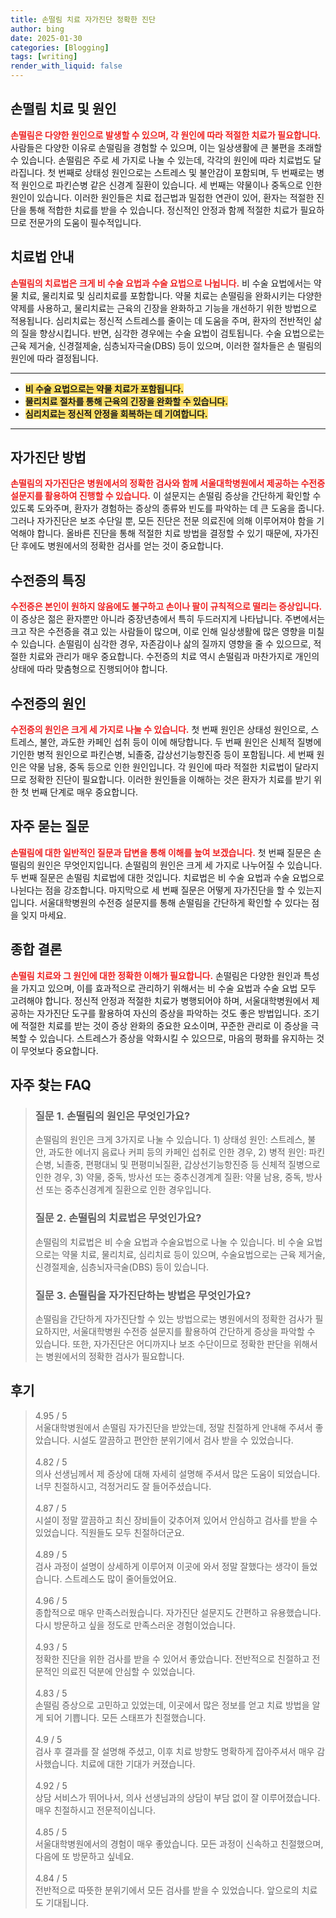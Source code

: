 ```yaml
---
title: 손떨림 치료 자가진단 정확한 진단
author: bing
date: 2025-01-30
categories: [Blogging]
tags: [writing]
render_with_liquid: false
---
```



<h2 id='손떨림_치료_및_원인'>손떨림 치료 및 원인</h2>

<p><b><span style="color: #ee2323;">손떨림은 다양한 원인으로 발생할 수 있으며, 각 원인에 따라 적절한 치료가 필요합니다.</span></b> 사람들은 다양한 이유로 손떨림을 경험할 수 있으며, 이는 일상생활에 큰 불편을 초래할 수 있습니다. 손떨림은 주로 세 가지로 나눌 수 있는데, 각각의 원인에 따라 치료법도 달라집니다. 첫 번째로 상태성 원인으로는 스트레스 및 불안감이 포함되며, 두 번째로는 병적 원인으로 파킨슨병 같은 신경계 질환이 있습니다. 세 번째는 약물이나 중독으로 인한 원인이 있습니다. 이러한 원인들은 치료 접근법과 밀접한 연관이 있어, 환자는 적절한 진단을 통해 적합한 치료를 받을 수 있습니다. 정신적인 안정과 함께 적절한 치료가 필요하므로 전문가의 도움이 필수적입니다.</p>

<h2 id='치료법_안내'>치료법 안내</h2>

<p><b><span style="color: #ee2323;">손떨림의 치료법은 크게 비 수술 요법과 수술 요법으로 나뉩니다.</span></b> 비 수술 요법에서는 약물 치료, 물리치료 및 심리치료를 포함합니다. 약물 치료는 손떨림을 완화시키는 다양한 약제를 사용하고, 물리치료는 근육의 긴장을 완화하고 기능을 개선하기 위한 방법으로 적용됩니다. 심리치료는 정신적 스트레스를 줄이는 데 도움을 주며, 환자의 전반적인 삶의 질을 향상시킵니다. 반면, 심각한 경우에는 수술 요법이 검토됩니다. 수술 요법으로는 근육 제거술, 신경절제술, 심층뇌자극술(DBS) 등이 있으며, 이러한 절차들은 손 떨림의 원인에 따라 결정됩니다.</p>

<hr />

<ul>
    <li><b><span style="background-color: #ffe066;">비 수술 요법으로는 약물 치료가 포함됩니다.</span></b></li>
    <li><b><span style="background-color: #ffe066;">물리치료 절차를 통해 근육의 긴장을 완화할 수 있습니다.</span></b></li>
    <li><b><span style="background-color: #ffe066;">심리치료는 정신적 안정을 회복하는 데 기여합니다.</span></b></li>
</ul>

<hr />

<h2 id='자가진단_방법'>자가진단 방법</h2>

<p><b><span style="color: #ee2323;">손떨림의 자가진단은 병원에서의 정확한 검사와 함께 서울대학병원에서 제공하는 수전증 설문지를 활용하여 진행할 수 있습니다.</span></b> 이 설문지는 손떨림 증상을 간단하게 확인할 수 있도록 도와주며, 환자가 경험하는 증상의 종류와 빈도를 파악하는 데 큰 도움을 줍니다. 그러나 자가진단은 보조 수단일 뿐, 모든 진단은 전문 의료진에 의해 이루어져야 함을 기억해야 합니다. 올바른 진단을 통해 적절한 치료 방법을 결정할 수 있기 때문에, 자가진단 후에도 병원에서의 정확한 검사를 얻는 것이 중요합니다.</p>

<h2 id='수전증의_특징'>수전증의 특징</h2>

<p><b><span style="color: #ee2323;">수전증은 본인이 원하지 않음에도 불구하고 손이나 팔이 규칙적으로 떨리는 증상입니다.</span></b> 이 증상은 젊은 환자뿐만 아니라 중장년층에서 특히 두드러지게 나타납니다. 주변에서는 크고 작은 수전증을 겪고 있는 사람들이 많으며, 이로 인해 일상생활에 많은 영향을 미칠 수 있습니다. 손떨림이 심각한 경우, 자존감이나 삶의 질까지 영향을 줄 수 있으므로, 적절한 치료와 관리가 매우 중요합니다. 수전증의 치료 역시 손떨림과 마찬가지로 개인의 상태에 따라 맞춤형으로 진행되어야 합니다.</p>

<h2 id='수전증의_원인'>수전증의 원인</h2>

<p><b><span style="color: #ee2323;">수전증의 원인은 크게 세 가지로 나눌 수 있습니다.</span></b> 첫 번째 원인은 상태성 원인으로, 스트레스, 불안, 과도한 카페인 섭취 등이 이에 해당합니다. 두 번째 원인은 신체적 질병에 기인한 병적 원인으로 파킨슨병, 뇌졸중, 갑상선기능항진증 등이 포함됩니다. 세 번째 원인은 약물 남용, 중독 등으로 인한 원인입니다. 각 원인에 따라 적절한 치료법이 달라지므로 정확한 진단이 필요합니다. 이러한 원인들을 이해하는 것은 환자가 치료를 받기 위한 첫 번째 단계로 매우 중요합니다.</p>

<h2 id='자주_묻는_질문'>자주 묻는 질문</h2>

<p><b><span style="color: #ee2323;">손떨림에 대한 일반적인 질문과 답변을 통해 이해를 높여 보겠습니다.</span></b> 첫 번째 질문은 손떨림의 원인은 무엇인지입니다. 손떨림의 원인은 크게 세 가지로 나누어질 수 있습니다. 두 번째 질문은 손떨림 치료법에 대한 것입니다. 치료법은 비 수술 요법과 수술 요법으로 나뉜다는 점을 강조합니다. 마지막으로 세 번째 질문은 어떻게 자가진단을 할 수 있는지입니다. 서울대학병원의 수전증 설문지를 통해 손떨림을 간단하게 확인할 수 있다는 점을 잊지 마세요.</p>

<h2 id='종합_결론'>종합 결론</h2>

<p><b><span style="color: #ee2323;">손떨림 치료와 그 원인에 대한 정확한 이해가 필요합니다.</span></b> 손떨림은 다양한 원인과 특성을 가지고 있으며, 이를 효과적으로 관리하기 위해서는 비 수술 요법과 수술 요법 모두 고려해야 합니다. 정신적 안정과 적절한 치료가 병행되어야 하며, 서울대학병원에서 제공하는 자가진단 도구를 활용하여 자신의 증상을 파악하는 것도 좋은 방법입니다. 조기에 적절한 치료를 받는 것이 증상 완화의 중요한 요소이며, 꾸준한 관리로 이 증상을 극복할 수 있습니다. 스트레스가 증상을 악화시킬 수 있으므로, 마음의 평화를 유지하는 것이 무엇보다 중요합니다.</p>


<h2 id='자주_찾는_FAQ'>자주 찾는 FAQ</h2>
<div itemscope="" itemtype="https://schema.org/FAQPage"> 
<blockquote> 
<div itemscope="" itemprop="mainEntity" itemtype="https://schema.org/Question"> 
<h3 itemprop="name">질문 1. 손떨림의 원인은 무엇인가요?</h3> 
<div itemscope="" itemprop="acceptedAnswer" itemtype="https://schema.org/Answer"> 
<span itemprop="text"> 
<p>손떨림의 원인은 크게 3가지로 나눌 수 있습니다. 1) 상태성 원인: 스트레스, 불안, 과도한 에너지 음료나 커피 등의 카페인 섭취로 인한 경우, 2) 병적 원인: 파킨슨병, 뇌졸중, 편평대뇌 및 편평미뇌질환, 갑상선기능항진증 등 신체적 질병으로 인한 경우, 3) 약물, 중독, 방사선 또는 중추신경계계 질환: 약물 남용, 중독, 방사선 또는 중추신경계계 질환으로 인한 경우입니다.</p> 
</span> 
</div> 
</div> 
<div itemscope="" itemprop="mainEntity" itemtype="https://schema.org/Question"> 
<h3 itemprop="name">질문 2. 손떨림의 치료법은 무엇인가요?</h3> 
<div itemscope="" itemprop="acceptedAnswer" itemtype="https://schema.org/Answer"> 
<span itemprop="text"> 
<p>손떨림의 치료법은 비 수술 요법과 수술요법으로 나눌 수 있습니다. 비 수술 요법으로는 약물 치료, 물리치료, 심리치료 등이 있으며, 수술요법으로는 근육 제거술, 신경절제술, 심층뇌자극술(DBS) 등이 있습니다.</p> 
</span> 
</div> 
</div> 
<div itemscope="" itemprop="mainEntity" itemtype="https://schema.org/Question"> 
<h3 itemprop="name">질문 3. 손떨림을 자가진단하는 방법은 무엇인가요?</h3> 
<div itemscope="" itemprop="acceptedAnswer" itemtype="https://schema.org/Answer"> 
<span itemprop="text"> 
<p>손떨림을 간단하게 자가진단할 수 있는 방법으로는 병원에서의 정확한 검사가 필요하지만, 서울대학병원 수전증 설문지를 활용하여 간단하게 증상을 파악할 수 있습니다. 또한, 자가진단은 어디까지나 보조 수단이므로 정확한 판단을 위해서는 병원에서의 정확한 검사가 필요합니다.</p> 
</span> 
</div> 
</div> 
</blockquote> 
</div>
<h2 id='후기'>후기</h2>
<div itemscope itemtype="https://schema.org/Product">
  <blockquote>
  <div itemprop="review" itemscope itemtype="https://schema.org/Review">
      <div itemprop="reviewRating" itemscope itemtype="https://schema.org/Rating"> <span itemprop="ratingValue">4.95</span> / <span itemprop="bestRating">5</span> </div>
      <span itemprop="reviewBody">서울대학병원에서 손떨림 자가진단을 받았는데, 정말 친절하게 안내해 주셔서 좋았습니다. 시설도 깔끔하고 편안한 분위기에서 검사 받을 수 있었습니다.</span>
  </div>
  <br>
  <div itemprop="review" itemscope itemtype="https://schema.org/Review">
      <div itemprop="reviewRating" itemscope itemtype="https://schema.org/Rating"> <span itemprop="ratingValue">4.82</span> / <span itemprop="bestRating">5</span> </div>
      <span itemprop="reviewBody">의사 선생님께서 제 증상에 대해 자세히 설명해 주셔서 많은 도움이 되었습니다. 너무 친절하시고, 걱정거리도 잘 들어주셨습니다.</span>
  </div>
  <br>
  <div itemprop="review" itemscope itemtype="https://schema.org/Review">
      <div itemprop="reviewRating" itemscope itemtype="https://schema.org/Rating"> <span itemprop="ratingValue">4.87</span> / <span itemprop="bestRating">5</span> </div>
      <span itemprop="reviewBody">시설이 정말 깔끔하고 최신 장비들이 갖추어져 있어서 안심하고 검사를 받을 수 있었습니다. 직원들도 모두 친절하더군요.</span>
  </div>
  <br>
  <div itemprop="review" itemscope itemtype="https://schema.org/Review">
      <div itemprop="reviewRating" itemscope itemtype="https://schema.org/Rating"> <span itemprop="ratingValue">4.89</span> / <span itemprop="bestRating">5</span> </div>
      <span itemprop="reviewBody">검사 과정이 설명이 상세하게 이루어져 이곳에 와서 정말 잘했다는 생각이 들었습니다. 스트레스도 많이 줄어들었어요.</span>
  </div>
  <br>
  <div itemprop="review" itemscope itemtype="https://schema.org/Review">
      <div itemprop="reviewRating" itemscope itemtype="https://schema.org/Rating"> <span itemprop="ratingValue">4.96</span> / <span itemprop="bestRating">5</span> </div>
      <span itemprop="reviewBody">종합적으로 매우 만족스러웠습니다. 자가진단 설문지도 간편하고 유용했습니다. 다시 방문하고 싶을 정도로 만족스러운 경험이었습니다.</span>
  </div>
  <br>
  <div itemprop="review" itemscope itemtype="https://schema.org/Review">
      <div itemprop="reviewRating" itemscope itemtype="https://schema.org/Rating"> <span itemprop="ratingValue">4.93</span> / <span itemprop="bestRating">5</span> </div>
      <span itemprop="reviewBody">정확한 진단을 위한 검사를 받을 수 있어서 좋았습니다. 전반적으로 친절하고 전문적인 의료진 덕분에 안심할 수 있었습니다.</span>
  </div>
  <br>
  <div itemprop="review" itemscope itemtype="https://schema.org/Review">
      <div itemprop="reviewRating" itemscope itemtype="https://schema.org/Rating"> <span itemprop="ratingValue">4.83</span> / <span itemprop="bestRating">5</span> </div>
      <span itemprop="reviewBody">손떨림 증상으로 고민하고 있었는데, 이곳에서 많은 정보를 얻고 치료 방법을 알게 되어 기쁩니다. 모든 스태프가 친절했습니다.</span>
  </div>
  <br>
  <div itemprop="review" itemscope itemtype="https://schema.org/Review">
      <div itemprop="reviewRating" itemscope itemtype="https://schema.org/Rating"> <span itemprop="ratingValue">4.9</span> / <span itemprop="bestRating">5</span> </div>
      <span itemprop="reviewBody">검사 후 결과를 잘 설명해 주셨고, 이후 치료 방향도 명확하게 잡아주셔서 매우 감사했습니다. 치료에 대한 기대가 커졌습니다.</span>
  </div>
  <br>
  <div itemprop="review" itemscope itemtype="https://schema.org/Review">
      <div itemprop="reviewRating" itemscope itemtype="https://schema.org/Rating"> <span itemprop="ratingValue">4.92</span> / <span itemprop="bestRating">5</span> </div>
      <span itemprop="reviewBody">상담 서비스가 뛰어나서, 의사 선생님과의 상담이 부담 없이 잘 이루어졌습니다. 매우 친절하시고 전문적이십니다.</span>
  </div>
  <br>
  <div itemprop="review" itemscope itemtype="https://schema.org/Review">
      <div itemprop="reviewRating" itemscope itemtype="https://schema.org/Rating"> <span itemprop="ratingValue">4.85</span> / <span itemprop="bestRating">5</span> </div>
      <span itemprop="reviewBody">서울대학병원에서의 경험이 매우 좋았습니다. 모든 과정이 신속하고 친절했으며, 다음에 또 방문하고 싶네요.</span>
  </div>
  <br>
  <div itemprop="review" itemscope itemtype="https://schema.org/Review">
      <div itemprop="reviewRating" itemscope itemtype="https://schema.org/Rating"> <span itemprop="ratingValue">4.84</span> / <span itemprop="bestRating">5</span> </div>
      <span itemprop="reviewBody">전반적으로 따뜻한 분위기에서 모든 검사를 받을 수 있었습니다. 앞으로의 치료도 기대됩니다.</span>
  </div>
  </blockquote>
</div>
